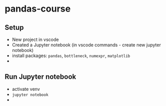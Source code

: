 # pandas-course

## Setup
* New project in vscode
* Created a Jupyter notebook (in vscode commands - create new jupyter notebook)
* install packages: `pandas`, `bottleneck`, `numexpr`, `matplotlib`
* 

## Run Jupyter notebook
* activate venv
* `jupyter notebook`
* 
